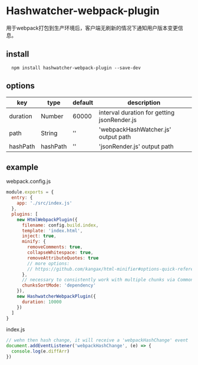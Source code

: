 # Hashwatcher-webpack-plugin
用于webpack打包到生产环境后，客户端无刷新的情况下通知用户版本变更信息。

## install
``` node
  npm install hashwatcher-webpack-plugin --save-dev
```

## options
| key | type | default | description |
|-----|------|---------| ----------- |
| duration | Number | 60000 | interval duration for getting jsonRender.js |
| path | String | '' | 'webpackHashWatcher.js' output path |
| hashPath | hashPath | '' | 'jsonRender.js' output path |

## example
webpack.config.js
``` javascript
module.exports = {
  entry: {
    app: './src/index.js'
  },
  plugins: [
    new HtmlWebpackPlugin({
      filename: config.build.index,
      template: 'index.html',
      inject: true,
      minify: {
        removeComments: true,
        collapseWhitespace: true,
        removeAttributeQuotes: true
        // more options:
        // https://github.com/kangax/html-minifier#options-quick-reference
      },
      // necessary to consistently work with multiple chunks via CommonsChunkPlugin
      chunksSortMode: 'dependency'
    }),
    new HashwatcherWebpackPlugin({
      duration: 10000
    })
  ]
}
```
index.js
``` javascript
// wehn then hash change, it will receive a 'webpackHashChange' event
document.addEventListener('webpackHashChange', (e) => {
  console.log(e.diffArr)
})
```
